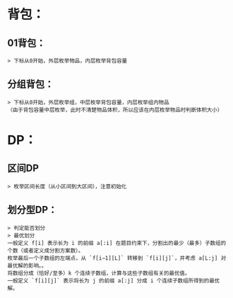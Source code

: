 # 背包：

## 01背包：

    > 下标从0开始，外层枚举物品，内层枚举背包容量

## 分组背包：

    > 下标从0开始，外层枚举组，中层枚举背包容量，内层枚举组内物品
    （由于背包容量中层枚举，此时不清楚物品体积，所以应该在内层枚举物品时判断体积大小）

# DP：

## 区间DP

    > 枚举区间长度（从小区间到大区间），注意初始化

## 划分型DP：

    > 判定能否划分
    > 最优划分
    一般定义 f[i] 表示长为 i 的前缀 a[:i] 在题目约束下，分割出的最少（最多）子数组的个数（或者定义成分割方案数）。
    枚举最后一个子数组的左端点，从 `f[i−1][L]` 转移到 `f[i][j]`，并考虑 a[L:j] 对最优解的影响。。
    将数组分成（恰好/至多）k 个连续子数组，计算与这些子数组有关的最优值。
    一般定义 `f[i][j]` 表示将长为 j 的前缀 a[:j] 分成 i 个连续子数组所得到的最优解。

